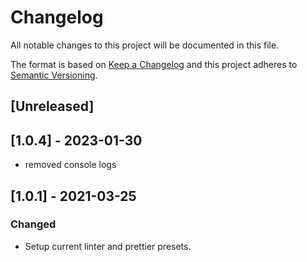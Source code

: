 # Changelog

All notable changes to this project will be documented in this file.

The format is based on [Keep a Changelog](http://keepachangelog.com/en/1.0.0/)
and this project adheres to [Semantic Versioning](http://semver.org/spec/v2.0.0.html).

## [Unreleased]

## [1.0.4] - 2023-01-30
- removed console logs

## [1.0.1] - 2021-03-25
### Changed
- Setup current linter and prettier presets.

